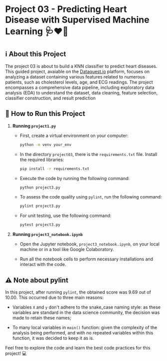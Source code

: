 # Project 03 - Predicting Heart Disease with Supervised Machine Learning 🩺❤️🤖

## ℹ️ About this Project

The project 03 is about to build a KNN classifier to predict heart diseases. This guided project, avaiable on the [Dataquest.io](https://app.dataquest.io/) platform, focuses on analyzing a dataset containing various features related to numerous patients, such as cholesterol levels, age, and ECG readings. The project encompasses a comprehensive data pipeline, including exploratory data analysis (EDA) to understand the dataset, data cleaning, feature selection, classifier construction, and result prediction

## 🚀 How to Run this Project

1. **Running `project1.py`**

    - First, create a virtual environment on your computer:

        ```bash
        python -m venv your_env
        ```

    - In the directory `project03`, there is the `requirements.txt` file. Install the required libraries:

        ```bash
        pip install -r requirements.txt
        ```

    - Execute the code by running the following command:

        ```bash
        python project3.py
        ```

    - To assess the code quality using `pylint`, run the following command:

        ```bash
        pylint project3.py
        ```

    - For unit testing, use the following command:

        ```bash
        pytest project3.py
        ```

3. **Running `project3_notebook.ipynb`**

    - Open the Jupyter notebook, `project3_notebook.ipynb`, on your local machine or in a tool like Google Colaboratory.

    - Run all the notebook cells to perform necessary installations and interact with the code.

## ⚠️ Note about pylint

In this project, after running  `pylint`, the obtained score was 9.69 out of 10.00. This occurred due to three main reasons:

- Variables `X` and `y` don't adhere to the snake_case naming style: as these variables are standard in the data science community, the decision was made to retain these names;

- To many local variables in `main()` function: given the complexity of the analysis being performed, and with no repeated variables within this function, it was decided to keep it as is.

Feel free to explore the code and learn the best code practices for this project! 💻